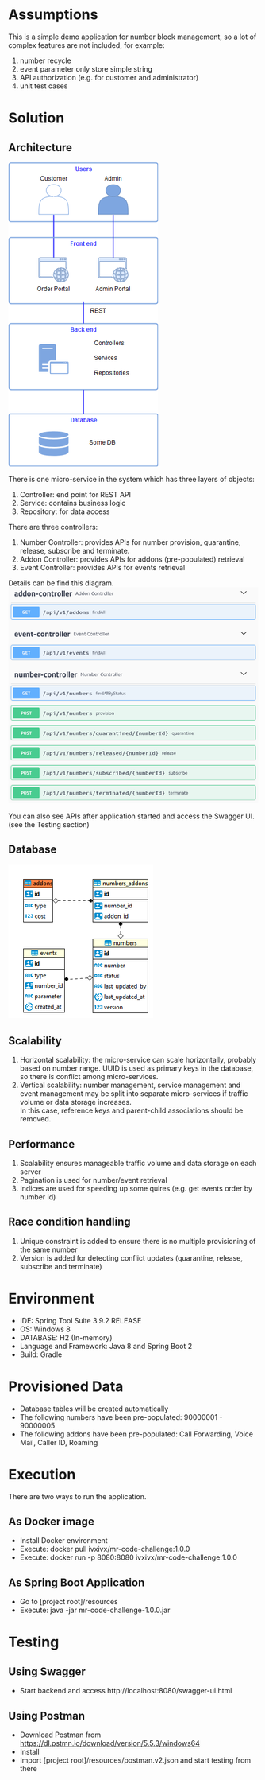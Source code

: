 # Assumptions
This is a simple demo application for number block management, so a lot of complex features are not included, for example:
1. number recycle
1. event parameter only store simple string
1. API authorization (e.g. for customer and administrator)
1. unit test cases

# Solution
## Architecture
![Architecture diagram](./resources/architecture.png)

There is one micro-service in the system which has three layers of objects:
1. Controller: end point for REST API
1. Service: contains business logic
1. Repository: for data access

There are three controllers:
1. Number Controller: provides APIs for number provision, quarantine, release, subscribe and terminate.
1. Addon Controller: provides APIs for addons (pre-populated) retrieval
1. Event Controller: provides APIs for events retrieval

Details can be find this diagram.
![APIs](./resources/API.png)

You can also see APIs after application started and access the Swagger UI. (see the Testing section)

## Database
![ERD](./resources/ERD.png)

## Scalability
1. Horizontal scalability: the micro-service can scale horizontally, probably based on number range. UUID is used as primary keys in the database, so there is conflict among micro-services.
1. Vertical scalability: number management, service management and event management may be split into separate micro-services if traffic volume or data storage increases.   
In this case, reference keys and parent-child associations should be removed.

## Performance
1. Scalability ensures manageable traffic volume and data storage on each server
1. Pagination is used for number/event retrieval
1. Indices are used for speeding up some quires (e.g. get events order by number id)

## Race condition handling
1. Unique constraint is added to ensure there is no multiple provisioning of the same number
1. Version is added for detecting conflict updates (quarantine, release, subscribe and terminate)

# Environment
* IDE: Spring Tool Suite 3.9.2 RELEASE
* OS: Windows 8
* DATABASE: H2 (In-memory)
* Language and Framework: Java 8 and Spring Boot 2
* Build: Gradle

# Provisioned Data
* Database tables will be created automatically
* The following numbers have been pre-populated: 90000001 - 90000005
* The following addons have been pre-populated: Call Forwarding, Voice Mail, Caller ID, Roaming

# Execution
There are two ways to run the application.

## As Docker image
* Install Docker environment
* Execute: docker pull ivxivx/mr-code-challenge:1.0.0
* Execute: docker run -p 8080:8080 ivxivx/mr-code-challenge:1.0.0

## As Spring Boot Application
* Go to [project root]/resources
* Execute: java -jar mr-code-challenge-1.0.0.jar

# Testing
## Using Swagger
* Start backend and access http://localhost:8080/swagger-ui.html  

## Using Postman  
* Download Postman from https://dl.pstmn.io/download/version/5.5.3/windows64
* Install
* Import [project root]/resources/postman.v2.json and start testing from there
